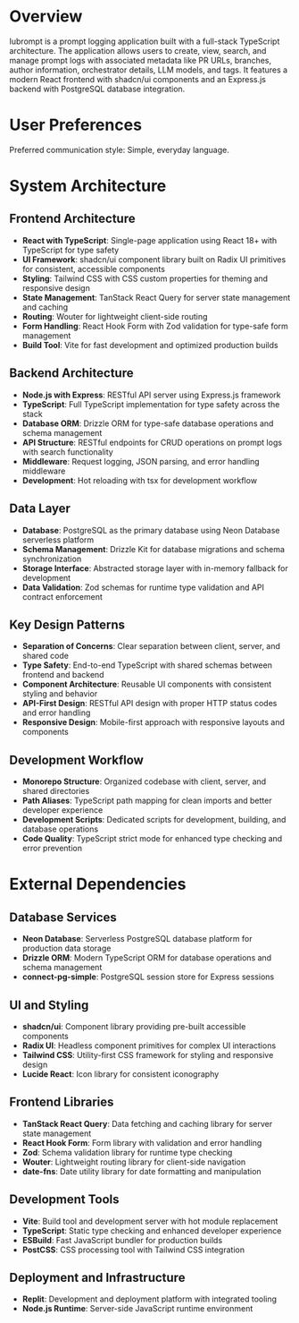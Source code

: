 # Overview

Iubrompt is a prompt logging application built with a full-stack TypeScript architecture. The application allows users to create, view, search, and manage prompt logs with associated metadata like PR URLs, branches, author information, orchestrator details, LLM models, and tags. It features a modern React frontend with shadcn/ui components and an Express.js backend with PostgreSQL database integration.

# User Preferences

Preferred communication style: Simple, everyday language.

# System Architecture

## Frontend Architecture
- **React with TypeScript**: Single-page application using React 18+ with TypeScript for type safety
- **UI Framework**: shadcn/ui component library built on Radix UI primitives for consistent, accessible components
- **Styling**: Tailwind CSS with CSS custom properties for theming and responsive design
- **State Management**: TanStack React Query for server state management and caching
- **Routing**: Wouter for lightweight client-side routing
- **Form Handling**: React Hook Form with Zod validation for type-safe form management
- **Build Tool**: Vite for fast development and optimized production builds

## Backend Architecture  
- **Node.js with Express**: RESTful API server using Express.js framework
- **TypeScript**: Full TypeScript implementation for type safety across the stack
- **Database ORM**: Drizzle ORM for type-safe database operations and schema management
- **API Structure**: RESTful endpoints for CRUD operations on prompt logs with search functionality
- **Middleware**: Request logging, JSON parsing, and error handling middleware
- **Development**: Hot reloading with tsx for development workflow

## Data Layer
- **Database**: PostgreSQL as the primary database using Neon Database serverless platform
- **Schema Management**: Drizzle Kit for database migrations and schema synchronization
- **Storage Interface**: Abstracted storage layer with in-memory fallback for development
- **Data Validation**: Zod schemas for runtime type validation and API contract enforcement

## Key Design Patterns
- **Separation of Concerns**: Clear separation between client, server, and shared code
- **Type Safety**: End-to-end TypeScript with shared schemas between frontend and backend
- **Component Architecture**: Reusable UI components with consistent styling and behavior
- **API-First Design**: RESTful API design with proper HTTP status codes and error handling
- **Responsive Design**: Mobile-first approach with responsive layouts and components

## Development Workflow
- **Monorepo Structure**: Organized codebase with client, server, and shared directories
- **Path Aliases**: TypeScript path mapping for clean imports and better developer experience
- **Development Scripts**: Dedicated scripts for development, building, and database operations
- **Code Quality**: TypeScript strict mode for enhanced type checking and error prevention

# External Dependencies

## Database Services
- **Neon Database**: Serverless PostgreSQL database platform for production data storage
- **Drizzle ORM**: Modern TypeScript ORM for database operations and schema management
- **connect-pg-simple**: PostgreSQL session store for Express sessions

## UI and Styling
- **shadcn/ui**: Component library providing pre-built accessible components
- **Radix UI**: Headless component primitives for complex UI interactions
- **Tailwind CSS**: Utility-first CSS framework for styling and responsive design
- **Lucide React**: Icon library for consistent iconography

## Frontend Libraries
- **TanStack React Query**: Data fetching and caching library for server state management
- **React Hook Form**: Form library with validation and error handling
- **Zod**: Schema validation library for runtime type checking
- **Wouter**: Lightweight routing library for client-side navigation
- **date-fns**: Date utility library for date formatting and manipulation

## Development Tools
- **Vite**: Build tool and development server with hot module replacement
- **TypeScript**: Static type checking and enhanced developer experience
- **ESBuild**: Fast JavaScript bundler for production builds
- **PostCSS**: CSS processing tool with Tailwind CSS integration

## Deployment and Infrastructure
- **Replit**: Development and deployment platform with integrated tooling
- **Node.js Runtime**: Server-side JavaScript runtime environment